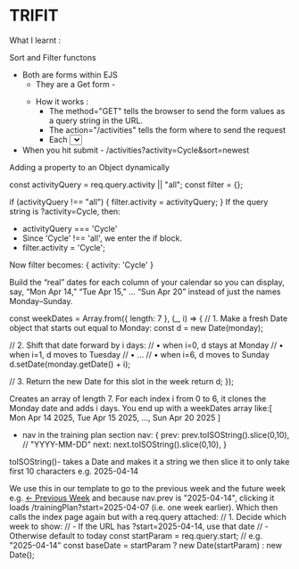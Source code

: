 # TRIFIT

What I learnt :

Sort and Filter functons

- Both are forms within EJS
  - They are a Get form - <form method="GET" action="/activities">
  - How it works :
    - The method="GET" tells the browser to send the form values as a query string in the URL.
    - The action="/activities" tells the form where to send the request
    - Each <select name="..."> provides a key-value pair for the query string.
- When you hit submit - /activities?activity=Cycle&sort=newest

Adding a property to an Object dynamically 

const activityQuery = req.query.activity || "all";
const filter = {};

if (activityQuery !== "all") {
  filter.activity = activityQuery;
}
If the query string is ?activity=Cycle, then:
- activityQuery === 'Cycle'
- Since 'Cycle' !== 'all', we enter the if block.
- filter.activity = 'Cycle';

Now filter becomes: { activity: 'Cycle' }

Build the “real” dates for each column of your calendar so you can display, say, “Mon Apr 14,” “Tue Apr 15,” … “Sun Apr 20” instead of just the names Monday–Sunday. 

const weekDates = Array.from({ length: 7 }, (_, i) => {
  // 1. Make a fresh Date object that starts out equal to Monday:
  const d = new Date(monday);

  // 2. Shift that date forward by i days:
  //    • when i=0, d stays at Monday
  //    • when i=1, d moves to Tuesday
  //    • …
  //    • when i=6, d moves to Sunday
  d.setDate(monday.getDate() + i);

  // 3. Return the new Date for this slot in the week
  return d;
});

Creates an array of length 7.
For each index i from 0 to 6, it clones the Monday date and adds i days.
You end up with a weekDates array like:[ Mon Apr 14 2025,  Tue Apr 15 2025, …, Sun Apr 20 2025 ]

* nav in the training plan section
nav: {
  prev: prev.toISOString().slice(0,10),  // "YYYY-MM-DD"
  next: next.toISOString().slice(0,10),
}

toISOString()- takes a Date and makes it a string 
we then slice it to only take first 10 characters 
e.g. 2025-04-14

We use this in our template to go to the previous week and the future week e.g. <a href="?start=<%= nav.prev %>">← Previous Week</a>
and because nav.prev is "2025-04-14", clicking it loads /trainingPlan?start=2025-04-07 (i.e. one week earlier).
Which then calls the index page again but with a req.query attached:
 // 1. Decide which week to show:
    //    - If the URL has ?start=2025-04-14, use that date
    //    - Otherwise default to today
    const startParam = req.query.start; // e.g. "2025-04-14"
    const baseDate = startParam ? new Date(startParam) : new Date();